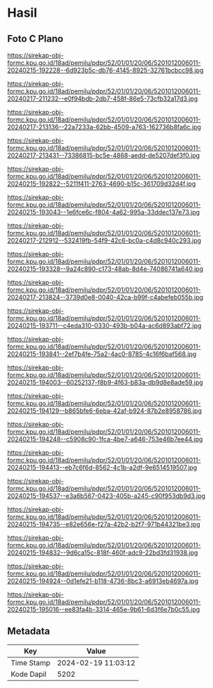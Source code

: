# Hasil

## Foto C Plano

https://sirekap-obj-formc.kpu.go.id/18ad/pemilu/pdpr/52/01/01/20/06/5201012006011-20240215-192228--6d923b5c-db76-4145-8925-32761bcbcc98.jpg

https://sirekap-obj-formc.kpu.go.id/18ad/pemilu/pdpr/52/01/01/20/06/5201012006011-20240217-211232--e0f94bdb-2db7-458f-86e5-73cfb32a17d3.jpg

https://sirekap-obj-formc.kpu.go.id/18ad/pemilu/pdpr/52/01/01/20/06/5201012006011-20240217-213136--22a7233a-62bb-4509-a763-162736b8fa6c.jpg

https://sirekap-obj-formc.kpu.go.id/18ad/pemilu/pdpr/52/01/01/20/06/5201012006011-20240217-213431--73386815-bc5e-4868-aedd-de5207def3f0.jpg

https://sirekap-obj-formc.kpu.go.id/18ad/pemilu/pdpr/52/01/01/20/06/5201012006011-20240215-192822--5211f411-2763-4690-b15c-361709d32d4f.jpg

https://sirekap-obj-formc.kpu.go.id/18ad/pemilu/pdpr/52/01/01/20/06/5201012006011-20240215-193043--1e6fce6c-f804-4a62-995a-33ddec137e73.jpg

https://sirekap-obj-formc.kpu.go.id/18ad/pemilu/pdpr/52/01/01/20/06/5201012006011-20240217-212912--532419fb-54f9-42c6-bc0a-c4d8c940c293.jpg

https://sirekap-obj-formc.kpu.go.id/18ad/pemilu/pdpr/52/01/01/20/06/5201012006011-20240215-193328--9a24c890-c173-48ab-8d4e-74086741a640.jpg

https://sirekap-obj-formc.kpu.go.id/18ad/pemilu/pdpr/52/01/01/20/06/5201012006011-20240217-213824--3739d0e8-0040-42ca-b99f-c4abefeb055b.jpg

https://sirekap-obj-formc.kpu.go.id/18ad/pemilu/pdpr/52/01/01/20/06/5201012006011-20240215-193711--c4eda310-0330-493b-b04a-ac6d893abf72.jpg

https://sirekap-obj-formc.kpu.go.id/18ad/pemilu/pdpr/52/01/01/20/06/5201012006011-20240215-193841--2ef7b4fe-75a2-4ac0-8785-4c16f6baf568.jpg

https://sirekap-obj-formc.kpu.go.id/18ad/pemilu/pdpr/52/01/01/20/06/5201012006011-20240215-194003--60252137-f8b9-4f63-b83a-db9d8e8ade59.jpg

https://sirekap-obj-formc.kpu.go.id/18ad/pemilu/pdpr/52/01/01/20/06/5201012006011-20240215-194129--b865bfe6-6eba-42af-b924-87b2e8958786.jpg

https://sirekap-obj-formc.kpu.go.id/18ad/pemilu/pdpr/52/01/01/20/06/5201012006011-20240215-194248--c5908c90-1fca-4be7-a646-753e46b7ee44.jpg

https://sirekap-obj-formc.kpu.go.id/18ad/pemilu/pdpr/52/01/01/20/06/5201012006011-20240215-194413--eb7c6f6d-8562-4c1b-a2df-9e6514519507.jpg

https://sirekap-obj-formc.kpu.go.id/18ad/pemilu/pdpr/52/01/01/20/06/5201012006011-20240215-194537--e3a6b567-0423-405b-a245-c90f953db9d3.jpg

https://sirekap-obj-formc.kpu.go.id/18ad/pemilu/pdpr/52/01/01/20/06/5201012006011-20240215-194735--e82e656e-f27a-42b2-b2f7-971b44321be3.jpg

https://sirekap-obj-formc.kpu.go.id/18ad/pemilu/pdpr/52/01/01/20/06/5201012006011-20240215-194832--9d6ca15c-818f-460f-adc9-22bd3fd31938.jpg

https://sirekap-obj-formc.kpu.go.id/18ad/pemilu/pdpr/52/01/01/20/06/5201012006011-20240215-194924--0d1efe21-b118-4736-8bc3-a6913eb4697a.jpg

https://sirekap-obj-formc.kpu.go.id/18ad/pemilu/pdpr/52/01/01/20/06/5201012006011-20240215-195016--ee83fa4b-3314-465e-9b61-6d3f6e7b0c55.jpg


## Metadata

| Key        | Value               |
| ---------- | ------------------- |
| Time Stamp | 2024-02-19 11:03:12 |
| Kode Dapil | 5202                |



